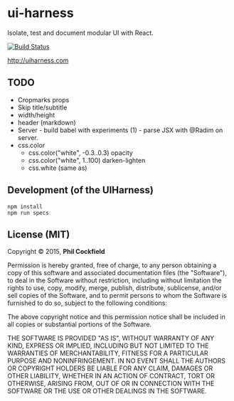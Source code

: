 # ui-harness
Isolate, test and document modular UI with React.

[![Build Status](https://travis-ci.org/philcockfield/ui-harness.svg)](https://travis-ci.org/philcockfield/ui-harness)

http://uiharness.com

## TODO

- Cropmarks props
- Skip title/subtitle
- width/height
- header (markdown)
- Server - build babel with experiments (1) - parse JSX with @Radim on server.
- css.color
  - css.color("white", -0.3..0.3) opacity
  - css.color("white", 1..100) darken-lighten
  - css.white (same as)


## Development (of the UIHarness)

    npm install
    npm run specs

## License (MIT)
Copyright © 2015, **Phil Cockfield**

Permission is hereby granted, free of charge, to any person obtaining a copy
of this software and associated documentation files (the "Software"), to deal
in the Software without restriction, including without limitation the rights
to use, copy, modify, merge, publish, distribute, sublicense, and/or sell
copies of the Software, and to permit persons to whom the Software is
furnished to do so, subject to the following conditions:

The above copyright notice and this permission notice shall be included in
all copies or substantial portions of the Software.

THE SOFTWARE IS PROVIDED "AS IS", WITHOUT WARRANTY OF ANY KIND, EXPRESS OR
IMPLIED, INCLUDING BUT NOT LIMITED TO THE WARRANTIES OF MERCHANTABILITY,
FITNESS FOR A PARTICULAR PURPOSE AND NONINFRINGEMENT. IN NO EVENT SHALL THE
AUTHORS OR COPYRIGHT HOLDERS BE LIABLE FOR ANY CLAIM, DAMAGES OR OTHER
LIABILITY, WHETHER IN AN ACTION OF CONTRACT, TORT OR OTHERWISE, ARISING FROM,
OUT OF OR IN CONNECTION WITH THE SOFTWARE OR THE USE OR OTHER DEALINGS IN
THE SOFTWARE.
